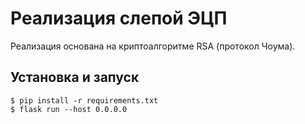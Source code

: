 # Реализация слепой ЭЦП

Реализация основана на криптоалгоритме RSA (протокол Чоума). 

## Установка и запуск

```
$ pip install -r requirements.txt
$ flask run --host 0.0.0.0
```